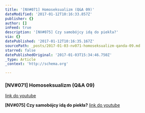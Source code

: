```yaml
---
title: '[NV#071] Homoseksualizm (Q&A 09)'
dateModified: '2017-01-12T10:16:33.857Z'
publisher: {}
author: []
inFeed: true
description: '[NV#075] Czy samobójcy idą do piekła?'
via: {}
datePublished: '2017-01-12T10:16:35.167Z'
sourcePath: _posts/2017-01-03-nv071-homoseksualizm-qanda-09.md
starred: false
datePublishedOriginal: '2017-01-03T15:34:46.750Z'
_type: Article
_context: 'http://schema.org'

---
```

### \[NV\#071\] Homoseksualizm (Q&A 09)
[link do youtube][0]

**\[NV\#075\] Czy samobójcy idą do piekła?**
[link do youtube][1]

[0]: https://www.youtube.com/watch?v=bEdvItaf3zM&t=2s
[1]: https://www.youtube.com/watch?v=aJWjigiSNbk